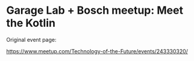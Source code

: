 # Garage Lab + Bosch meetup: Meet the Kotlin

Original event page: 

https://www.meetup.com/Technology-of-the-Future/events/243330320/
